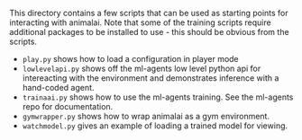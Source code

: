 This directory contains a few scripts that can be used as starting points for interacting with animalai. Note that some of the training scripts require additional packages to be installed to use - this should be obvious from the scripts.

- `play.py` shows how to load a configuration in player mode
- `lowlevelapi.py` shows off the ml-agents low level python api for intereacting with the environment and demonstrates inference with a hand-coded agent.
- `trainaai.py` shows how to use the ml-agents training. See the ml-agents repo for documentation.
- `gymwrapper.py` shows how to wrap animalai as a gym environment. 
- `watchmodel.py` gives an example of loading a trained model for viewing.